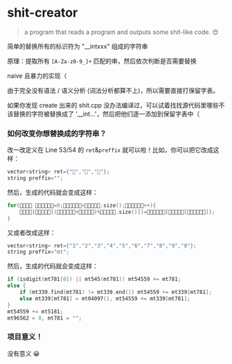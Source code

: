 # shit-creator
> a program that reads a program and outputs some shit-like code. 😍

简单的替换所有的标识符为 "__intxxx" 组成的字符串

原理：提取所有 `[A-Za-z0-9_]+` 匹配的串，然后依次判断是否需要替换

naive 且暴力的实现（

由于完全没有语法 / 语义分析 (词法分析都算不上)，所以需要直接打保留字表。

如果你发现 create 出来的 shit.cpp 没办法编译过，可以试着找找源代码里哪些不该替换的字符被替换成了 '__int...'，然后把他们逐一添加到保留字表中（

### 如何改变你想替换成的字符串？

改一改定义在 Line 53/54 的 `ret`&`preffix` 就可以啦！比如，你可以把它改成这样：

```cpp
vector<string> ret={"🐲","🐉","🐍"};
string preffix="";
```

然后，生成的代码就会变成这样：

```cpp
for(🐲🐲🐲🐍 🐍🐍🐍🐲🐉🐲=0;🐍🐍🐍🐲🐉🐲<🐍🐲🐲🐉🐉.size();🐍🐍🐍🐲🐉🐲++){
	🐲🐲🐉🐉[🐍🐲🐲🐉🐉[(🐍🐍🐍🐲🐉🐲+🐍🐉🐉🐉🐍)%🐍🐲🐲🐉🐉.size()]]=🐍🐲🐍🐲🐍🐲[🐍🐲🐲🐉🐉[🐍🐍🐍🐲🐉🐲]];
}
```

又或者改成这样：

```cpp
vector<string> ret={"1","2","3","4","5","6","7","8","9","0"};
string preffix="mt";
```

然后，生成的代码就会变成这样：

```cpp
if (isdigit(mt781[0]) || mt545(mt781)) mt54559 += mt781;
else {
	if (mt339.find(mt781) != mt339.end()) mt54559 += mt339[mt781];
	else mt339[mt781] = mt04097(), mt54559 += mt339[mt781];
}
mt54559 += mt5181;
mt96562 = 0, mt781 = "";
```

### 项目意义！

没有意义 😀
